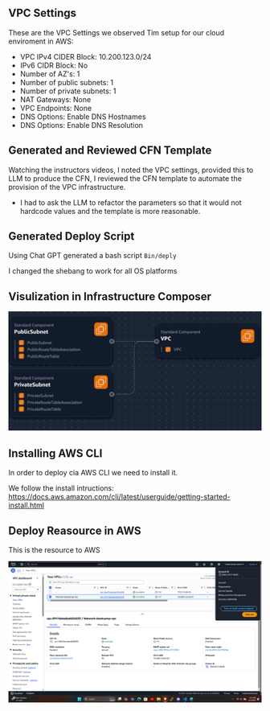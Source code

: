 ## VPC Settings 

These are the VPC Settings we observed Tim setup for our cloud enviroment in AWS:

- VPC IPv4 CIDER Block: 10.200.123.0/24
- IPv6 CIDR Block: No
- Number of AZ's: 1
- Number of public subnets: 1
- Number of private subnets: 1
- NAT Gateways: None
- VPC Endpoints: None
- DNS Options: Enable DNS Hostnames
- DNS Options: Enable DNS Resolution 

## Generated and Reviewed CFN Template

Watching the instructors videos, I noted the VPC settings, provided this to LLM  to produce the CFN, I reviewed the CFN template to automate the provision of the VPC infrastructure.

- I had to ask the LLM to refactor the parameters so that it would not hardcode values and the template is more reasonable. 

## Generated Deploy Script

Using Chat GPT generated a bash script `Bin/deply`  

I changed the shebang to work for all OS platforms

## Visulization in Infrastructure Composer 

![alt text](assests/image.png)

## Installing AWS CLI 

In order to deploy cia AWS CLI we need to install it.

We follow the install intructions:
https://docs.aws.amazon.com/cli/latest/userguide/getting-started-install.html

## Deploy Reasource in AWS 

This is the resource to AWS

![alt text](assests/image2.png)
